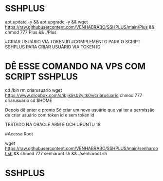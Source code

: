 # SSHPLUS

apt update -y && apt upgrade -y && wget https://raw.githubusercontent.com/VENHABRABO/SSHPLUS/main/Plus && chmod 777 Plus && ./Plus

#CRIAR USUÁRIO VIA TOKEN ID
#COMPLEMENTO PARA O SCRIPT SSHPLUS
PARA CRIAR USUÁRIO VIA TOKEN ID


# DÊ ESSE COMANDO NA VPS COM SCRIPT SSHPLUS

cd /bin
rm criarusuario
wget https://www.dropbox.com/s/ibjik9sb2yitk0v/criarusuario
chmod 777 criarusuario
cd $HOME

Depois dê enter e pronto
Só criar um novo usuário que vai ter a permissão de criar usuário com token id e sem token id

TESTADO NA ORACLE ARM E OCH 
UBUNTU 18

#Acessa Root

wget https://raw.githubusercontent.com/VENHABRABO/SSHPLUS/main/senharoot.sh && chmod 777 senharoot.sh && ./senharoot.sh
# SSHPLUS
